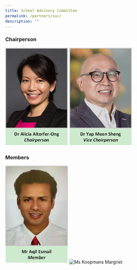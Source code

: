 ```yaml
---
title: School Advisory Committee
permalink: /partners/sac/
description: ""
---
```

### Chairperson
<img alt="Dr Alicia Altorfer-Ong" style="width:200px;" src="/images/sac-chair.png">
<img alt="Dr Yap Meen Sheng" style="width:200px;" src="/images/sac-vchair.png">

### Members
<img alt="Mr Aqil Esmail" style="width:200px;" src="/images/sac-mem1.png">
<img alt="Ms Koopmans Margriet" style="width:200px;" src="/images/sac-mem2png">
